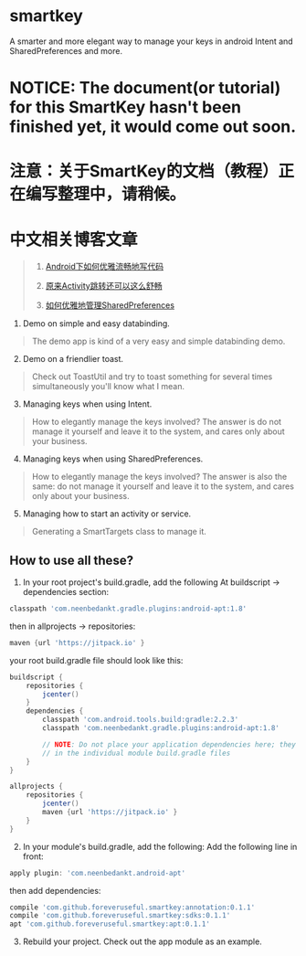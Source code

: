 # smartkey
A smarter and more elegant way to manage your keys in android Intent and SharedPreferences and more.

# NOTICE: The document(or tutorial) for this SmartKey hasn't been finished yet, it would come out soon.
# 注意：关于SmartKey的文档（教程）正在编写整理中，请稍候。
# 中文相关博客文章
> 1. [Android下如何优雅流畅地写代码](http://www.jianshu.com/p/55cc632b506f)
>
> 2. [原来Activity跳转还可以这么舒畅](http://www.jianshu.com/p/c359d72b5231)
>
> 3. [如何优雅地管理SharedPreferences](http://www.jianshu.com/p/bd864f5baa4e)

1. Demo on simple and easy databinding.
> The demo app is kind of a very easy and simple databinding demo.

2. Demo on a friendlier toast.
> Check out ToastUtil and try to toast something for several times simultaneously you'll know what I mean.

3. Managing keys when using Intent.
> How to elegantly manage the keys involved? The answer is do not manage it yourself and leave it to the system, and cares only about your business.

4. Managing keys when using SharedPreferences.
> How to elegantly manage the keys involved? The answer is also the same: do not manage it yourself and leave it to the system, and cares only about your business.

5. Managing how to start an activity or service.
> Generating a SmartTargets class to manage it.

## How to use all these?
1. In your root project's build.gradle, add the following
At buildscript -> dependencies section:
```gradle
classpath 'com.neenbedankt.gradle.plugins:android-apt:1.8'
```
then in allprojects -> repositories:
```gradle
maven {url 'https://jitpack.io' }
```
your root build.gradle file should look like this:
```gradle
buildscript {
    repositories {
        jcenter()
    }
    dependencies {
        classpath 'com.android.tools.build:gradle:2.2.3'
        classpath 'com.neenbedankt.gradle.plugins:android-apt:1.8'

        // NOTE: Do not place your application dependencies here; they belong
        // in the individual module build.gradle files
    }
}

allprojects {
    repositories {
        jcenter()
        maven {url 'https://jitpack.io' }
    }
}
```

2. In your module's build.gradle, add the following:
Add the following line in front:
```gradle
apply plugin: 'com.neenbedankt.android-apt'
```
then add dependencies:
```gradle
compile 'com.github.foreveruseful.smartkey:annotation:0.1.1'
compile 'com.github.foreveruseful.smartkey:sdks:0.1.1'
apt 'com.github.foreveruseful.smartkey:apt:0.1.1'
```

3. Rebuild your project.
Check out the app module as an example.
